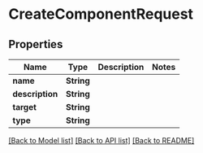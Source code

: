 # CreateComponentRequest

## Properties
Name | Type | Description | Notes
------------ | ------------- | ------------- | -------------
**name** | **String** |  | 
**description** | **String** |  | 
**target** | **String** |  | 
**type** | **String** |  | 

[[Back to Model list]](../README.md#documentation-for-models) [[Back to API list]](../README.md#documentation-for-api-endpoints) [[Back to README]](../README.md)



